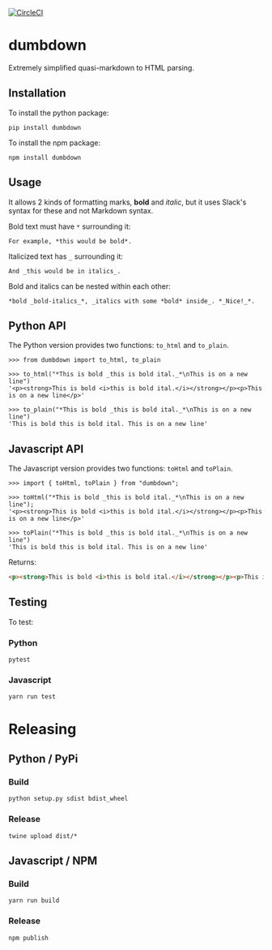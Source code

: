 [![CircleCI](https://circleci.com/gh/LAWPRCT/dumbdown.svg?style=svg)](https://circleci.com/gh/LAWPRCT/dumbdown)


# dumbdown
Extremely simplified quasi-markdown to HTML parsing.

## Installation

To install the python package:

```
pip install dumbdown
```

To install the npm package:

```
npm install dumbdown
```


## Usage
It allows 2 kinds of formatting marks, **bold** and *italic*, but it uses Slack's syntax for these and not Markdown syntax.

Bold text must have `*` surrounding it:

```
For example, *this would be bold*.
```

Italicized text has `_` surrounding it:
```
And _this would be in italics_.
```

Bold and italics can be nested within each other:
```
*bold _bold-italics_*, _italics with some *bold* inside_. *_Nice!_*.
```

## Python API

The Python version provides two functions: `to_html` and `to_plain`.

``` {.sourceCode .python}
>>> from dumbdown import to_html, to_plain

>>> to_html("*This is bold _this is bold ital._*\nThis is on a new line")
'<p><strong>This is bold <i>this is bold ital.</i></strong></p><p>This is on a new line</p>'

>>> to_plain("*This is bold _this is bold ital._*\nThis is on a new line")
'This is bold this is bold ital. This is on a new line'
```

## Javascript API

The Javascript version provides two functions: `toHtml` and `toPlain`.

``` {.sourceCode .javascript}
>>> import { toHtml, toPlain } from "dumbdown";

>>> toHtml("*This is bold _this is bold ital._*\nThis is on a new line");
'<p><strong>This is bold <i>this is bold ital.</i></strong></p><p>This is on a new line</p>'

>>> toPlain("*This is bold _this is bold ital._*\nThis is on a new line")
'This is bold this is bold ital. This is on a new line'
```

Returns:

```html
<p><strong>This is bold <i>this is bold ital.</i></strong></p><p>This is on a new line</p>
```

## Testing
To test:

### Python
```
pytest
```

### Javascript

```
yarn run test
```

# Releasing

## Python / PyPi

### Build
```
python setup.py sdist bdist_wheel
```

### Release

```
twine upload dist/*
```

## Javascript / NPM

### Build

```
yarn run build
```

### Release

```
npm publish
```

